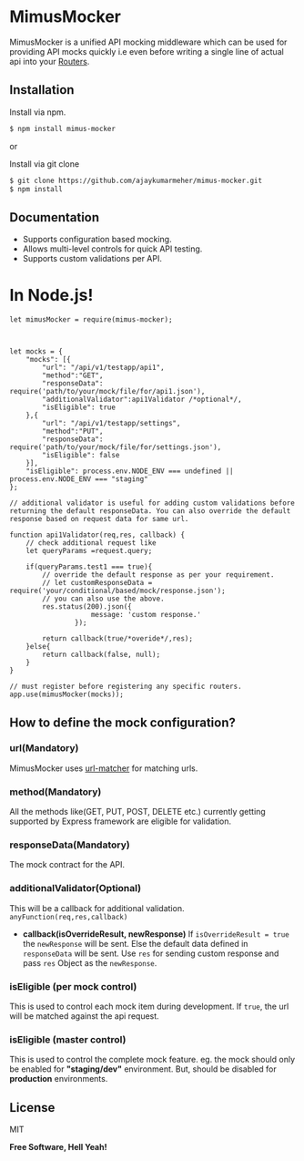 # MimusMocker

MimusMocker is a unified API mocking middleware which can be used for providing API mocks quickly i.e even before writing a single line of actual api into your [Routers](https://expressjs.com/en/guide/routing.html).

## Installation

Install via npm.

```bash
$ npm install mimus-mocker
```

or

Install via git clone

```bash
$ git clone https://github.com/ajaykumarmeher/mimus-mocker.git
$ npm install
```
  
## Documentation
  - Supports configuration based mocking.
  - Allows multi-level controls for quick API testing.
  - Supports custom validations per API.


# In Node.js!

```
let mimusMocker = require(mimus-mocker);



let mocks = {
    "mocks": [{
        "url": "/api/v1/testapp/api1",
        "method":"GET",
        "responseData": require('path/to/your/mock/file/for/api1.json'),
        "additionalValidator":api1Validator /*optional*/,
        "isEligible": true 
    },{
        "url": "/api/v1/testapp/settings",
        "method":"PUT",
        "responseData": require('path/to/your/mock/file/for/settings.json'),
        "isEligible": false
    }],
    "isEligible": process.env.NODE_ENV === undefined || process.env.NODE_ENV === "staging"
};

// additional validator is useful for adding custom validations before returning the default responseData. You can also override the default response based on request data for same url.

function api1Validator(req,res, callback) {
    // check additional request like
    let queryParams =request.query;
    
    if(queryParams.test1 === true){
        // override the default response as per your requirement.
        // let customResponseData = require('your/conditional/based/mock/response.json');
        // you can also use the above.
        res.status(200).json({
                    message: 'custom response.'
                });
                
        return callback(true/*overide*/,res);
    }else{
        return callback(false, null);
    }
}

// must register before registering any specific routers.
app.use(mimusMocker(mocks));
```

## How to define the mock configuration?

### url(Mandatory)
MimusMocker uses [url-matcher](https://www.npmjs.com/package/url-matcher) for matching urls.

### method(Mandatory)
All the methods like(GET, PUT, POST, DELETE etc.) currently getting supported by Express framework are eligible for validation.

### responseData(Mandatory)
The mock contract for the API.

### additionalValidator(Optional)
This will be a callback for additional validation. 
```anyFunction(req,res,callback)```
* **callback(isOverrideResult, newResponse)**
If `isOverrideResult = true` the `newResponse` will be sent. Else the default data defined in `responseData` will be sent. Use `res` for sending custom response and pass `res` Object as the `newResponse`. 

### isEligible (per mock control)
This is used to control each mock item during development. If `true`, the url will be matched against the api request.

### isEligible (master control)
This is used to control the complete mock feature. eg. the mock should only be enabled for **"staging/dev"** environment. But, should be disabled for **production** environments.

License
----

MIT


**Free Software, Hell Yeah!**

